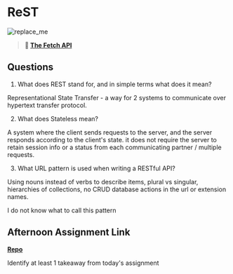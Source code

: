 # ReST

![replace_me](https://codeworks.blob.core.windows.net/public/assets/img/illustrations/placeholder.svg)

> **📖 [The Fetch API](https://codeworksacademy.com/fs-student-guide/resources/wk4/04-Fetch)**

## Questions

1. What does REST stand for, and in simple terms what does it mean?

Representational State Transfer - a way for 2 systems to communicate over hypertext transfer protocol.

2. What does Stateless mean?

A system where the client sends requests to the server, and the server responds according to the client's state. it does not require the server to retain session info or a status from each communicating partner / multiple requests.

3. What URL pattern is used when writing a RESTful API?

Using nouns instead of verbs to describe items, plural vs singular, hierarchies of collections, no CRUD database actions in the url or extension names. 

I do not know what to call this pattern

## Afternoon Assignment Link

**[Repo](https://github.com/DMGCK/<ASSIGNMENT_REPO>)**

Identify at least 1 takeaway from today's assignment
